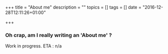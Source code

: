 +++
title = "About me"
description = ""
topics = []
tags = []
date = "2016-12-28T12:11:26+01:00"

+++

### Oh crap, am I really writing an 'About me' ?

Work in progress. ETA : n/a

